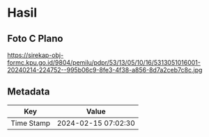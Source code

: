 # Hasil

## Foto C Plano

https://sirekap-obj-formc.kpu.go.id/9804/pemilu/pdpr/53/13/05/10/16/5313051016001-20240214-224752--995b06c9-8fe3-4f38-a856-8d7a2ceb7c8c.jpg


## Metadata

| Key        | Value               |
| ---------- | ------------------- |
| Time Stamp | 2024-02-15 07:02:30 |



